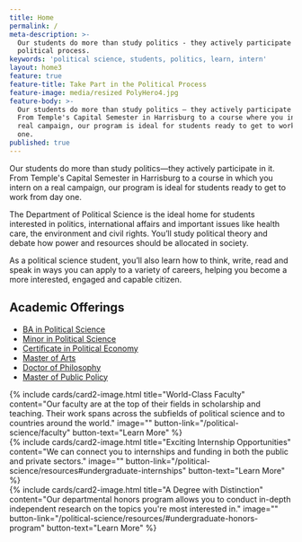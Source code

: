 ```yaml
---
title: Home
permalink: /
meta-description: >-
  Our students do more than study politics - they actively participate in the
  political process.
keywords: 'political science, students, politics, learn, intern'
layout: home3
feature: true
feature-title: Take Part in the Political Process
feature-image: media/resized PolyHero4.jpg
feature-body: >-
  Our students do more than study politics — they actively participate in it.
  From Temple's Capital Semester in Harrisburg to a course where you intern on a
  real campaign, our program is ideal for students ready to get to work from day
  one.
published: true
---
```

Our students do more than study politics—they actively participate in it. From Temple's Capital Semester in Harrisburg to a course in which you intern on a real campaign, our program is ideal for students ready to get to work from day one.

The Department of Political Science is the ideal home for students interested in politics, international affairs and important issues like health care, the environment and civil rights. You’ll study political theory and debate how power and resources should be allocated in society.

As a political science student, you’ll also learn how to think, write, read and speak in ways you can apply to a variety of careers, helping you become a more interested, engaged and capable citizen.

## Academic Offerings
- [BA in Political Science](http://bulletin.temple.edu/undergraduate/liberal-arts/political-science/ba-political-science/)
- [Minor in Political Science](http://bulletin.temple.edu/undergraduate/liberal-arts/political-science/minor-political-science/)
- [Certificate in Political Economy](http://bulletin.temple.edu/undergraduate/liberal-arts/economics/certificate-political-economy/)
- [Master of Arts](http://bulletin.temple.edu/graduate/scd/cla/political-science-ma/)
- [Doctor of Philosophy](http://bulletin.temple.edu/graduate/scd/cla/political-science-phd/)
- [Master of Public Policy](https://cla.temple.edu/public-policy/) 

<div class="row row-wide">
  <div class="col m12 l4">{% include cards/card2-image.html
    title="World-Class Faculty"
    content="Our faculty are at the top of their fields in scholarship and teaching. Their work spans across the subfields of political science and to countries around the world."
    image=""
    button-link="/political-science/faculty"
    button-text="Learn More" %}
  </div>
  <div class="row row-wide">
    <div class="col m12 l4">{% include cards/card2-image.html
      title="Exciting Internship Opportunities"
      content="We can connect you to internships and funding in both the public and private sectors."
      image=""
      button-link="/political-science/resources#undergraduate-internships"
      button-text="Learn More" %}
    </div>
    <div class="row row-wide">
      <div class="col m12 l4">{% include cards/card2-image.html
        title="A Degree with Distinction"
        content="Our departmental honors program allows you to conduct in-depth independent research on the topics you're most interested in."
        image=""
        button-link="/political-science/resources/#undergraduate-honors-program"
        button-text="Learn More" %}
      </div>
</div>
